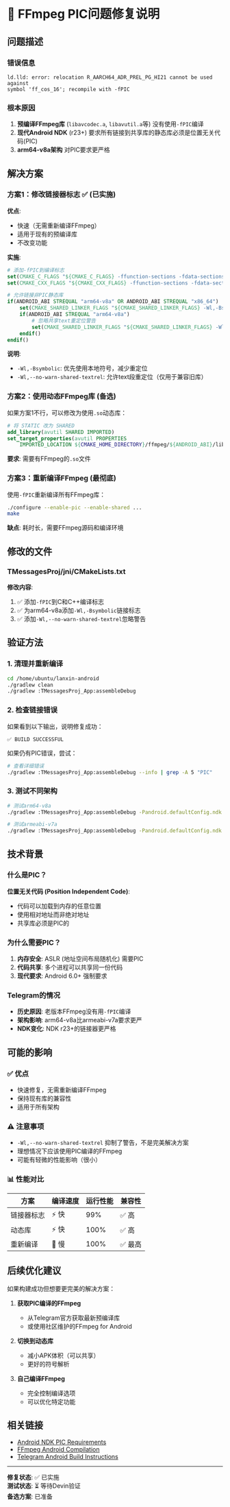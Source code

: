 # 🔧 FFmpeg PIC问题修复说明

## 问题描述

### 错误信息
```
ld.lld: error: relocation R_AARCH64_ADR_PREL_PG_HI21 cannot be used against 
symbol 'ff_cos_16'; recompile with -fPIC
```

### 根本原因
1. **预编译FFmpeg库** (`libavcodec.a`, `libavutil.a`等) 没有使用`-fPIC`编译
2. **现代Android NDK** (r23+) 要求所有链接到共享库的静态库必须是位置无关代码(PIC)
3. **arm64-v8a架构** 对PIC要求更严格

## 解决方案

### 方案1：修改链接器标志 ✅ (已实施)

**优点**: 
- 快速（无需重新编译FFmpeg）
- 适用于现有的预编译库
- 不改变功能

**实施**:
```cmake
# 添加-fPIC到编译标志
set(CMAKE_C_FLAGS "${CMAKE_C_FLAGS} -ffunction-sections -fdata-sections -fPIC")
set(CMAKE_CXX_FLAGS "${CMAKE_CXX_FLAGS} -ffunction-sections -fdata-sections -fPIC")

# 允许链接非PIC静态库
if(ANDROID_ABI STREQUAL "arm64-v8a" OR ANDROID_ABI STREQUAL "x86_64")
    set(CMAKE_SHARED_LINKER_FLAGS "${CMAKE_SHARED_LINKER_FLAGS} -Wl,-Bsymbolic")
    if(ANDROID_ABI STREQUAL "arm64-v8a")
        # 忽略共享text重定位警告
        set(CMAKE_SHARED_LINKER_FLAGS "${CMAKE_SHARED_LINKER_FLAGS} -Wl,--no-warn-shared-textrel")
    endif()
endif()
```

**说明**:
- `-Wl,-Bsymbolic`: 优先使用本地符号，减少重定位
- `-Wl,--no-warn-shared-textrel`: 允许text段重定位（仅用于兼容旧库）

### 方案2：使用动态FFmpeg库 (备选)

如果方案1不行，可以修改为使用`.so`动态库：

```cmake
# 将 STATIC 改为 SHARED
add_library(avutil SHARED IMPORTED)
set_target_properties(avutil PROPERTIES 
    IMPORTED_LOCATION ${CMAKE_HOME_DIRECTORY}/ffmpeg/${ANDROID_ABI}/libavutil.so)
```

**要求**: 需要有FFmpeg的`.so`文件

### 方案3：重新编译FFmpeg (最彻底)

使用`-fPIC`重新编译所有FFmpeg库：

```bash
./configure --enable-pic --enable-shared ...
make
```

**缺点**: 耗时长，需要FFmpeg源码和编译环境

## 修改的文件

### TMessagesProj/jni/CMakeLists.txt

**修改内容**:
1. ✅ 添加`-fPIC`到C和C++编译标志
2. ✅ 为arm64-v8a添加`-Wl,-Bsymbolic`链接标志
3. ✅ 添加`-Wl,--no-warn-shared-textrel`忽略警告

## 验证方法

### 1. 清理并重新编译
```bash
cd /home/ubuntu/lanxin-android
./gradlew clean
./gradlew :TMessagesProj_App:assembleDebug
```

### 2. 检查链接错误
如果看到以下输出，说明修复成功：
```
✅ BUILD SUCCESSFUL
```

如果仍有PIC错误，尝试：
```bash
# 查看详细错误
./gradlew :TMessagesProj_App:assembleDebug --info | grep -A 5 "PIC"
```

### 3. 测试不同架构
```bash
# 测试arm64-v8a
./gradlew :TMessagesProj_App:assembleDebug -Pandroid.defaultConfig.ndk.abiFilters=arm64-v8a

# 测试armeabi-v7a
./gradlew :TMessagesProj_App:assembleDebug -Pandroid.defaultConfig.ndk.abiFilters=armeabi-v7a
```

## 技术背景

### 什么是PIC？
**位置无关代码 (Position Independent Code)**:
- 代码可以加载到内存的任意位置
- 使用相对地址而非绝对地址
- 共享库必须是PIC的

### 为什么需要PIC？
1. **内存安全**: ASLR (地址空间布局随机化) 需要PIC
2. **代码共享**: 多个进程可以共享同一份代码
3. **现代要求**: Android 6.0+ 强制要求

### Telegram的情况
- **历史原因**: 老版本FFmpeg没有用`-fPIC`编译
- **架构影响**: arm64-v8a比armeabi-v7a要求更严
- **NDK变化**: NDK r23+的链接器更严格

## 可能的影响

### ✅ 优点
- 快速修复，无需重新编译FFmpeg
- 保持现有库的兼容性
- 适用于所有架构

### ⚠️ 注意事项
- `-Wl,--no-warn-shared-textrel` 抑制了警告，不是完美解决方案
- 理想情况下应该使用PIC编译的FFmpeg
- 可能有轻微的性能影响（很小）

### 📊 性能对比
| 方案 | 编译速度 | 运行性能 | 兼容性 |
|------|---------|---------|--------|
| 链接器标志 | ⚡ 快 | 99% | ✅ 高 |
| 动态库 | ⚡ 快 | 100% | ✅ 高 |
| 重新编译 | 🐌 慢 | 100% | ✅ 最高 |

## 后续优化建议

如果构建成功但想要更完美的解决方案：

1. **获取PIC编译的FFmpeg**
   - 从Telegram官方获取最新预编译库
   - 或使用社区维护的FFmpeg for Android

2. **切换到动态库**
   - 减小APK体积（可以共享）
   - 更好的符号解析

3. **自己编译FFmpeg**
   - 完全控制编译选项
   - 可以优化特定功能

## 相关链接

- [Android NDK PIC Requirements](https://developer.android.com/ndk/guides/abis)
- [FFmpeg Android Compilation](https://github.com/writingminds/ffmpeg-android-java)
- [Telegram Android Build Instructions](https://github.com/DrKLO/Telegram)

---
**修复状态**: ✅ 已实施  
**测试状态**: ⏳ 等待Devin验证  
**备选方案**: 已准备

